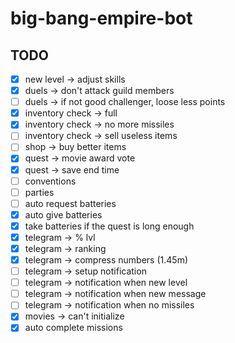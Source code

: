 # big-bang-empire-bot

## TODO

- [x] new level -> adjust skills
- [x] duels -> don't attack guild members
- [ ] duels -> if not good challenger, loose less points
- [x] inventory check -> full
- [x] inventory check -> no more missiles
- [ ] inventory check -> sell useless items
- [ ] shop -> buy better items
- [x] quest -> movie award vote
- [x] quest -> save end time
- [ ] conventions
- [ ] parties
- [ ] auto request batteries
- [x] auto give batteries
- [x] take batteries if the quest is long enough
- [x] telegram -> % lvl
- [x] telegram -> ranking
- [x] telegram -> compress numbers (1.45m)
- [ ] telegram -> setup notification
- [ ] telegram -> notification when new level
- [ ] telegram -> notification when new message
- [ ] telegram -> notification when no missiles
- [x] movies -> can't initialize
- [x] auto complete missions

